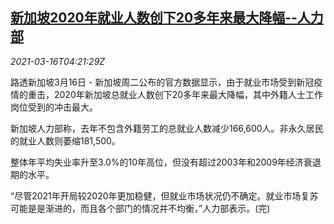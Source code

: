 <!--1615870502000-->
[新加坡2020年就业人数创下20多年来最大降幅--人力部](https://cn.reuters.com/article/singapore-job-market-0316-tues-idCNKBS2B80C6)
------

<div><i>2021-03-16T04:21:29Z</i></div><p>路透新加坡3月16日 - 新加坡周二公布的官方数据显示，由于就业市场受到新冠疫情的重击，2020年新加坡总就业人数创下20多年来最大降幅，其中外籍人士工作岗位受到的冲击最大。</p><p>新加坡人力部称，去年不包含外籍劳工的总就业人数减少166,600人。非永久居民的就业人数则萎缩181,500。</p><p>整体年平均失业率升至3.0%的10年高位，但没有超过2003年和2009年经济衰退期的水平。</p><p>“尽管2021年开局较2020年更加稳健，但就业市场状况仍不确定。就业市场复苏可能是是渐进的，而且各个部门的情况并不均衡，”人力部表示。(完)</p>
